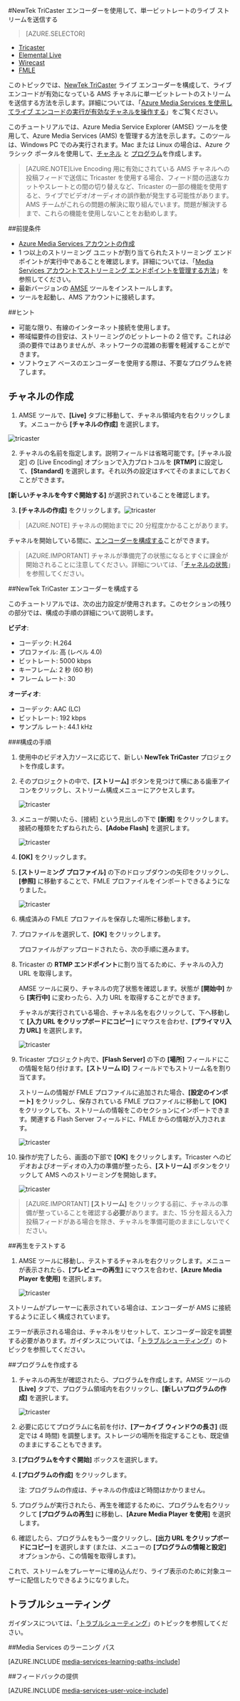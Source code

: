 <properties 
	pageTitle="NewTek TriCaster エンコーダーを構成して、単一ビットレートのライブ ストリームを送信する" 
	description="このトピックでは、TriCaster ライブ エンコーダーを構成して、ライブ エンコードが有効になっている AMS チャネルに単一ビットレートのストリームを送信する方法を示します。" 
	services="media-services" 
	documentationCenter="" 
	authors="Juliako,cenkdin,anilmur" 
	manager="erikre" 
	editor=""/>

<tags 
	ms.service="media-services" 
	ms.workload="media" 
	ms.tgt_pltfrm="na" 
	ms.devlang="ne" 
	ms.topic="article" 
 	ms.date="05/03/2016" 
	ms.author="juliako"/>

#NewTek TriCaster エンコーダーを使用して、単一ビットレートのライブ ストリームを送信する

> [AZURE.SELECTOR]
- [Tricaster](media-services-configure-tricaster-live-encoder.md)
- [Elemental Live](media-services-configure-elemental-live-encoder.md)
- [Wirecast](media-services-configure-wirecast-live-encoder.md)
- [FMLE](media-services-configure-fmle-live-encoder.md)

このトピックでは、[NewTek TriCaster](http://newtek.com/products/tricaster-40.html) ライブ エンコーダーを構成して、ライブ エンコードが有効になっている AMS チャネルに単一ビットレートのストリームを送信する方法を示します。詳細については、「[Azure Media Services を使用してライブ エンコードの実行が有効なチャネルを操作する](media-services-manage-live-encoder-enabled-channels.md)」をご覧ください。

このチュートリアルでは、Azure Media Service Explorer (AMSE) ツールを使用して、Azure Media Services (AMS) を管理する方法を示します。このツールは、Windows PC でのみ実行されます。Mac または Linux の場合は、Azure クラシック ポータルを使用して、[チャネル](media-services-portal-creating-live-encoder-enabled-channel.md#create-a-channel) と [プログラム](media-services-portal-creating-live-encoder-enabled-channel.md#create-and-manage-a-program)を作成します。

>[AZURE.NOTE]Live Encoding 用に有効にされている AMS チャネルへの投稿フィードで送信に Tricaster を使用する場合、フィード間の迅速なカットやスレートとの間の切り替えなど、Tricaster の一部の機能を使用すると、ライブでビデオ/オーディオの誤作動が発生する可能性があります。AMS チームがこれらの問題の解決に取り組んでいます。問題が解決するまで、これらの機能を使用しないことをお勧めします。


##前提条件

- [Azure Media Services アカウントの作成](media-services-create-account.md)
- 1 つ以上のストリーミング ユニットが割り当てられたストリーミング エンドポイントが実行中であることを確認します。詳細については、「[Media Services アカウントでストリーミング エンドポイントを管理する方法](media-services-manage-origins.md)」を参照してください。
- 最新バージョンの [AMSE](https://github.com/Azure/Azure-Media-Services-Explorer) ツールをインストールします。
- ツールを起動し、AMS アカウントに接続します。

##ヒント

- 可能な限り、有線のインターネット接続を使用します。
- 帯域幅要件の目安は、ストリーミングのビットレートの 2 倍です。これは必須の要件ではありませんが、ネットワークの混雑の影響を軽減することができます。
- ソフトウェア ベースのエンコーダーを使用する際は、不要なプログラムを終了します。

## チャネルの作成

1.  AMSE ツールで、**[Live]** タブに移動して、チャネル領域内を右クリックします。メニューから **[チャネルの作成]** を選択します。

![tricaster](./media/media-services-tricaster-live-encoder/media-services-tricaster1.png)

2. チャネルの名前を指定します。説明フィールドは省略可能です。[チャネル設定] の [Live Encoding] オプションで入力プロトコルを **[RTMP]** に設定して、**[Standard]** を選択します。それ以外の設定はすべてそのままにしておくことができます。


**[新しいチャネルを今すぐ開始する]** が選択されていることを確認します。

3. **[チャネルの作成]** をクリックします。![tricaster](./media/media-services-tricaster-live-encoder/media-services-tricaster2.png)

>[AZURE.NOTE] チャネルの開始までに 20 分程度かかることがあります。


チャネルを開始している間に、[エンコーダーを構成する](media-services-configure-tricaster-live-encoder.md#configure_tricaster_rtmp)ことができます。

>[AZURE.IMPORTANT] チャネルが準備完了の状態になるとすぐに課金が開始されることに注意してください。詳細については、「[チャネルの状態](media-services-manage-live-encoder-enabled-channels.md#states)」を参照してください。

##<a id=configure_tricaster_rtmp></a>NewTek TriCaster エンコーダーを構成する

このチュートリアルでは、次の出力設定が使用されます。このセクションの残りの部分では、構成の手順の詳細について説明します。

**ビデオ**:
 
- コーデック: H.264 
- プロファイル: 高 (レベル 4.0) 
- ビットレート: 5000 kbps 
- キーフレーム: 2 秒 (60 秒) 
- フレーム レート: 30
 
**オーディオ**:

- コーデック: AAC (LC) 
- ビットレート: 192 kbps 
- サンプル レート: 44.1 kHz


###構成の手順

1. 使用中のビデオ入力ソースに応じて、新しい **NewTek TriCaster** プロジェクトを作成します。 
2. そのプロジェクトの中で、**[ストリーム]** ボタンを見つけて横にある歯車アイコンをクリックし、ストリーム構成メニューにアクセスします。

	![tricaster](./media/media-services-tricaster-live-encoder/media-services-tricaster3.png)
3. メニューが開いたら、[接続] という見出しの下で **[新規]** をクリックします。接続の種類をたずねられたら、**[Adobe Flash]** を選択します。

	![tricaster](./media/media-services-tricaster-live-encoder/media-services-tricaster4.png)

4. **[OK]** をクリックします。

5. **[ストリーミング プロファイル]** の下のドロップダウンの矢印をクリックし、**[参照]** に移動することで、FMLE プロファイルをインポートできるようになりました。

	![tricaster](./media/media-services-tricaster-live-encoder/media-services-tricaster5.png)

6. 構成済みの FMLE プロファイルを保存した場所に移動します。
7. プロファイルを選択して、**[OK]** をクリックします。

	プロファイルがアップロードされたら、次の手順に進みます。

6. Tricaster の **RTMP エンドポイント**に割り当てるために、チャネルの入力 URL を取得します。
	
	AMSE ツールに戻り、チャネルの完了状態を確認します。状態が **[開始中]** から **[実行中]** に変わったら、入力 URL を取得することができます。
	  
	チャネルが実行されている場合、チャネル名を右クリックして、下へ移動して **[入力 URL をクリップボードにコピー]** にマウスを合わせ、**[プライマリ入力 URL]** を選択します。
	
	![tricaster](./media/media-services-tricaster-live-encoder/media-services-tricaster6.png)

7. Tricaster プロジェクト内で、**[Flash Server]** の下の **[場所]** フィールドにこの情報を貼り付けます。**[ストリーム ID]** フィールドでもストリーム名を割り当てます。

	ストリームの情報が FMLE プロファイルに追加された場合、**[設定のインポート]** をクリックし、保存されている FMLE プロファイルに移動して **[OK]** をクリックしても、ストリームの情報をこのセクションにインポートできます。関連する Flash Server フィールドに、FMLE からの情報が入力されます。

	![tricaster](./media/media-services-tricaster-live-encoder/media-services-tricaster7.png)

9. 操作が完了したら、画面の下部で **[OK]** をクリックします。Tricaster へのビデオおよびオーディオの入力の準備が整ったら、**[ストリーム]** ボタンをクリックして AMS へのストリーミングを開始します。

	![tricaster](./media/media-services-tricaster-live-encoder/media-services-tricaster11.png)

>[AZURE.IMPORTANT] **[ストリーム]** をクリックする前に、チャネルの準備が整っていることを確認する**必要**があります。また、15 分を超える入力投稿フィードがある場合を除き、チャネルを準備可能のままにしないでください。

##再生をテストする
  
1. AMSE ツールに移動し、テストするチャネルを右クリックします。メニューが表示されたら、**[プレビューの再生]** にマウスを合わせ、**[Azure Media Player を使用]** を選択します。  

	![tricaster](./media/media-services-tricaster-live-encoder/media-services-tricaster8.png)

ストリームがプレーヤーに表示されている場合は、エンコーダーが AMS に接続するように正しく構成されています。

エラーが表示される場合は、チャネルをリセットして、エンコーダー設定を調整する必要があります。ガイダンスについては、「[トラブルシューティング](media-services-troubleshooting-live-streaming.md)」のトピックを参照してください。

##プログラムを作成する

1. チャネルの再生が確認されたら、プログラムを作成します。AMSE ツールの **[Live]** タブで、プログラム領域内を右クリックし、**[新しいプログラムの作成]** を選択します。  

	![tricaster](./media/media-services-tricaster-live-encoder/media-services-tricaster9.png)

2. 必要に応じてプログラムに名前を付け、**[アーカイブ ウィンドウの長さ]** (既定では 4 時間) を調整します。ストレージの場所を指定することも、既定値のままにすることもできます。
3. **[プログラムを今すぐ開始]** ボックスを選択します。
4. **[プログラムの作成]** をクリックします。  
  
	注: プログラムの作成は、チャネルの作成ほど時間はかかりません。
 
5. プログラムが実行されたら、再生を確認するために、プログラムを右クリックして **[プログラムの再生]** に移動し、**[Azure Media Player を使用]** を選択します。
6. 確認したら、プログラムをもう一度クリックし、**[出力 URL をクリップボードにコピー]** を選択します (または、メニューの **[プログラムの情報と設定]** オプションから、この情報を取得します)。 

これで、ストリームをプレーヤーに埋め込んだり、ライブ表示のために対象ユーザーに配信したりできるようになりました。


## トラブルシューティング

ガイダンスについては、「[トラブルシューティング](media-services-troubleshooting-live-streaming.md)」のトピックを参照してください。


##Media Services のラーニング パス

[AZURE.INCLUDE [media-services-learning-paths-include](../../includes/media-services-learning-paths-include.md)]

##フィードバックの提供

[AZURE.INCLUDE [media-services-user-voice-include](../../includes/media-services-user-voice-include.md)]

<!---HONumber=AcomDC_0504_2016-->